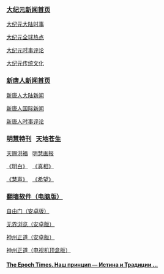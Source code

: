 <h3><a target="_blank" href="https://github.com/tui590285/djy/blob/master/gb/nf1351518.md#1">大纪元新闻首页</a></h3>
<p><a target="_blank" href="https://github.com/tui590285/djy/blob/master/gb/nsc413.md#1">大纪元大陆时事</a></p>
<p><a target="_blank" href="https://github.com/tui590285/djy/blob/master/gb/n24hr.md#1">大纪元全球热点</a></p>
<p><a target="_blank" href="https://github.com/tui590285/djy/blob/master/gb/news392.md#1">大纪元时事评论</a></p>
<p><a target="_blank" href="https://github.com/tui590285/djy/blob/master/gb/news2007.md#1">大纪元传统文化</a></p>

<h3><a target="_blank" href="https://github.com/tui590285/ntdtv/blob/master/gb/prog204.md#1">新唐人新闻首页</a></h3>
<p><a target="_blank" href="https://github.com/tui590285/ntdtv/blob/master/gb/prog204_1.md#1">新唐人大陆新闻</a></p>
<p><a target="_blank" href="https://github.com/tui590285/ntdtv/blob/master/gb/prog202_1.md#1">新唐人国际新闻</a></p>
<p><a target="_blank" href="https://github.com/tui590285/ntdtv/blob/master/gb/prog207_1.md#1">新唐人时事评论</a></p>

<h3><a target="_blank" href="https://a1.zhujicn2.com/gfw-breaker/mh-qikan/blob/master/pages/special.md">明慧特刊</a>
&nbsp;&nbsp;<a target="_blank" href="https://a1.zhujicn2.com/gfw-breaker/mh-qikan/blob/master/indexes/cangsheng.md">天地苍生</a></h3>
<p><a target="_blank" href="https://a1.zhujicn2.com/gfw-breaker/mh-qikan/blob/master/indexes/hongfu.md">天赐洪福</a>
&nbsp;&nbsp;<a target="_blank" href="https://a1.zhujicn2.com/gfw-breaker/mh-qikan/blob/master/indexes/huabao.md">明慧画报</a></p>
<p><a target="_blank" href="https://a1.zhujicn2.com/gfw-breaker/mh-qikan/blob/master/indexes/mingbai.md">《明白》</a>
&nbsp;&nbsp;<a target="_blank" href="https://a1.zhujicn2.com/gfw-breaker/mh-qikan/blob/master/indexes/zhenxiang.md">《真相》</a></p>
<p><a target="_blank" href="https://a1.zhujicn2.com/gfw-breaker/mh-qikan/blob/master/indexes/huisheng.md">《慧声》</a>
&nbsp;&nbsp;<a target="_blank" href="https://a1.zhujicn2.com/gfw-breaker/mh-qikan/blob/master/indexes/xiwang.md">《希望》</a></p>

<h3><a target="_blank" href="https://github.com/chengyuan98/software/blob/master/README.md">翻墙软件（电脑版）</a></h3>
<p><a href="https://cdn.jsdelivr.net/gh/tui590285/www/szzd/fgma.apk">自由门（安卓版）</a></p>
<p><a href="https://cdn.jsdelivr.net/gh/tui590285/www/szzd/um.apk">无界浏览（安卓版）</a></p>
<p><a href="https://cdn.jsdelivr.net/gh/tui590285/www/szzd/SzzdOgate.apk">神州正道（安卓版）</a></p>
<p><a href="https://cdn.jsdelivr.net/gh/tui590285/www/szzd/SzzdOgateTV.apk">神州正道（电视机顶盒版）</a></p>

<h4><a target="_blank" href="https://www.epochtimes.ru/">The Epoch Times. Наш принцип — Истина и Традиции ...</a></h4>
